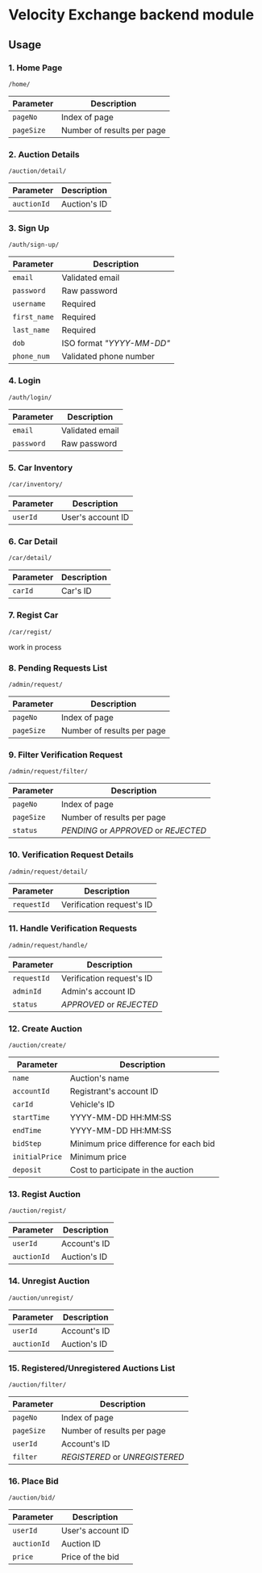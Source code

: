 # Velocity Exchange backend module

## Usage

### 1. Home Page

`/home/`

|Parameter|Description|
|-|-|
|`pageNo`|Index of page|
|`pageSize`|Number of results per page|

### 2. Auction Details

`/auction/detail/`

|Parameter|Description|
|-|-|
|`auctionId`|Auction's ID|

### 3. Sign Up

`/auth/sign-up/`

|Parameter|Description|
|-|-|
|`email`|Validated email|
|`password`|Raw password|
|`username`|Required|
|`first_name`|Required|
|`last_name`|Required|
|`dob`|ISO format *"YYYY-MM-DD"*|
|`phone_num`|Validated phone number|

### 4. Login

`/auth/login/`

|Parameter|Description|
|-|-|
|`email`|Validated email|
|`password`|Raw password|

### 5. Car Inventory

`/car/inventory/`

|Parameter|Description|
|-|-|
|`userId`|User's account ID|

### 6. Car Detail

`/car/detail/`

|Parameter|Description|
|-|-|
|`carId`|Car's ID|

### 7. Regist Car

`/car/regist/`

work in process

### 8. Pending Requests List

`/admin/request/`

|Parameter|Description|
|-|-|
|`pageNo`|Index of page|
|`pageSize`|Number of results per page|

### 9. Filter Verification Request

`/admin/request/filter/`

|Parameter|Description|
|-|-|
|`pageNo`|Index of page|
|`pageSize`|Number of results per page|
|`status`|*PENDING* or *APPROVED* or *REJECTED*|

### 10. Verification Request Details

`/admin/request/detail/`

|Parameter|Description|
|-|-|
|`requestId`|Verification request's ID|

### 11. Handle Verification Requests

`/admin/request/handle/`

|Parameter|Description|
|-|-|
|`requestId`|Verification request's ID|
|`adminId`|Admin's account ID|
|`status`|*APPROVED* or *REJECTED*|

### 12. Create Auction

`/auction/create/`

|Parameter|Description|
|-|-|
|`name`|Auction's name|
|`accountId`|Registrant's account ID|
|`carId`|Vehicle's ID|
|`startTime`|YYYY-MM-DD HH:MM:SS|
|`endTime`|YYYY-MM-DD HH:MM:SS|
|`bidStep`|Minimum price difference for each bid|
|`initialPrice`|Minimum price|
|`deposit`|Cost to participate in the auction|

### 13. Regist Auction

`/auction/regist/`

|Parameter|Description|
|-|-|
|`userId`|Account's ID|
|`auctionId`|Auction's ID|

### 14. Unregist Auction

`/auction/unregist/`

|Parameter|Description|
|-|-|
|`userId`|Account's ID|
|`auctionId`|Auction's ID|

### 15. Registered/Unregistered Auctions List

`/auction/filter/`

|Parameter|Description|
|-|-|
|`pageNo`|Index of page|
|`pageSize`|Number of results per page|
|`userId`|Account's ID|
|`filter`|*REGISTERED* or *UNREGISTERED*|

### 16. Place Bid

`/auction/bid/`

|Parameter|Description|
|-|-|
|`userId`|User's account ID|
|`auctionId`|Auction ID|
|`price`|Price of the bid|

